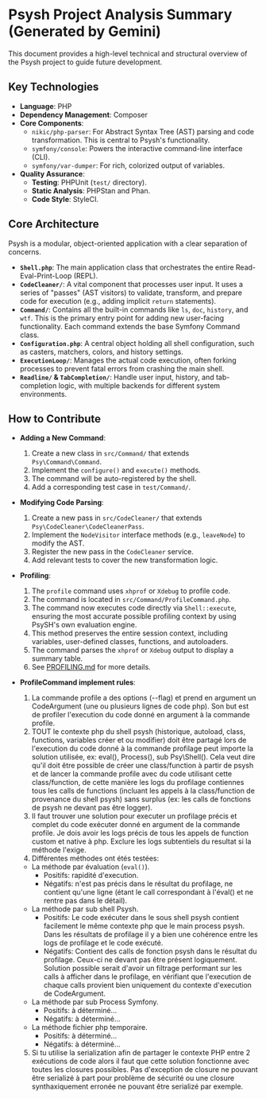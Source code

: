 # Psysh Project Analysis Summary (Generated by Gemini)

This document provides a high-level technical and structural overview of the Psysh project to guide future development.

## Key Technologies

- **Language**: PHP
- **Dependency Management**: Composer
- **Core Components**:
  - `nikic/php-parser`: For Abstract Syntax Tree (AST) parsing and code transformation. This is central to Psysh's functionality.
  - `symfony/console`: Powers the interactive command-line interface (CLI).
  - `symfony/var-dumper`: For rich, colorized output of variables.
- **Quality Assurance**:
  - **Testing**: PHPUnit (`test/` directory).
  - **Static Analysis**: PHPStan and Phan.
  - **Code Style**: StyleCI.

## Core Architecture

Psysh is a modular, object-oriented application with a clear separation of concerns.

- **`Shell.php`**: The main application class that orchestrates the entire Read-Eval-Print-Loop (REPL).
- **`CodeCleaner/`**: A vital component that processes user input. It uses a series of "passes" (AST visitors) to validate, transform, and prepare code for execution (e.g., adding implicit `return` statements).
- **`Command/`**: Contains all the built-in commands like `ls`, `doc`, `history`, and `wtf`. This is the primary entry point for adding new user-facing functionality. Each command extends the base Symfony Command class.
- **`Configuration.php`**: A central object holding all shell configuration, such as casters, matchers, colors, and history settings.
- **`ExecutionLoop/`**: Manages the actual code execution, often forking processes to prevent fatal errors from crashing the main shell.
- **`Readline/` & `TabCompletion/`**: Handle user input, history, and tab-completion logic, with multiple backends for different system environments.

## How to Contribute

- **Adding a New Command**:
  1. Create a new class in `src/Command/` that extends `Psy\Command\Command`.
  2. Implement the `configure()` and `execute()` methods.
  3. The command will be auto-registered by the shell.
  4. Add a corresponding test case in `test/Command/`.

- **Modifying Code Parsing**:
  1. Create a new pass in `src/CodeCleaner/` that extends `Psy\CodeCleaner\CodeCleanerPass`.
  2. Implement the `NodeVisitor` interface methods (e.g., `leaveNode`) to modify the AST.
  3. Register the new pass in the `CodeCleaner` service.
  4. Add relevant tests to cover the new transformation logic.

- **Profiling**:
  1. The `profile` command uses `xhprof` or `Xdebug` to profile code.
  2. The command is located in `src/Command/ProfileCommand.php`.
  3. The command now executes code directly via `Shell::execute`, ensuring the most accurate possible profiling context by using PsySH's own evaluation engine.
  4. This method preserves the entire session context, including variables, user-defined classes, functions, and autoloaders.
  5. The command parses the `xhprof` or `Xdebug` output to display a summary table.
  6. See [PROFILING.md](PROFILING.md) for more details.

- **ProfileCommand implement rules**:
  1. La commande profile a des options (--flag) et prend en argument un CodeArgument (une ou plusieurs lignes de code php). Son but est de profiler l'execution du code donné en argument à la commande profile. 
  2. TOUT le contexte php du shell psysh (historique, autoload, class, functions, variables créer et ou modifier) doit être partagé lors de l'execution du code donné à la commande profilage peut importe la solution utilisée, ex: eval(), Process(), sub Psy\Shell(). Cela veut dire qu'il doit être possible de créer une class/function à partir de psysh et de lancer la commande profile avec du code utilisant cette class/function, de cette manière les logs du profilage contiennes tous les calls de functions (incluant les appels à la class/function de provenance du shell psysh) sans surplus (ex: les calls de fonctions de psysh ne devant pas être logger).
  3. Il faut trouver une solution pour executer un profilage précis et complet du code exécuter donné en argument de la commande profile. Je dois avoir les logs précis de tous les appels de function custom et native à php. Exclure les logs subtentiels du resultat si la méthode l'exige.
  4. Différentes méthodes ont étés testées:
    - La méthode par évaluation (`eval()`). 
      - Positifs: rapidité d'execution.
      - Négatifs: n'est pas précis dans le résultat du profilage, ne contient qu'une ligne (étant le call correspondant à l'éval() et ne rentre pas dans le détail).
    - La méthode par sub shell Psysh.
      - Positifs: Le code exécuter dans le sous shell psysh contient facilement le même contexte php que le main process psysh. Dans les résultats de profilage il y a bien une cohérence entre les logs de profilage et le code exécuté.
      - Négatifs: Contient des calls de fonction psysh dans le résultat du profilage. Ceux-ci ne devant pas être présent logiquement. Solution possible serait d'avoir un filtrage performant sur les calls à afficher dans le profilage, en vérifiant que l'execution de chaque calls provient bien uniquement du contexte d'execution de CodeArgument.
    - La méthode par sub Process Symfony.
      - Positifs: à déterminé...
      - Négatifs: à déterminé...
    - La méthode fichier php temporaire.
      - Positifs: à déterminé...
      - Négatifs: à déterminé...
  5. Si tu utilise la serialization afin de partager le contexte PHP entre 2 exécutions de code alors il faut que cette solution fonctionne avec toutes les closures possibles. Pas d'exception de closure ne pouvant être serializé à part pour problème de sécurité ou une closure synthaxiquement erronée ne pouvant être serializé par exemple.
